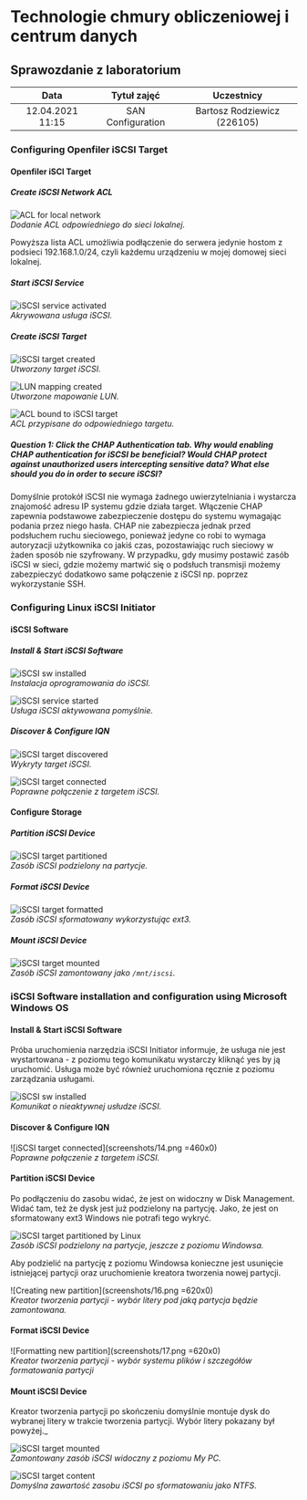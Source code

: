 # Technologie chmury obliczeniowej i centrum danych

## Sprawozdanie z laboratorium

Data | Tytuł zajęć | Uczestnicy
:-: | :-: | :-:
12.04.2021 11:15 | SAN Configuration | Bartosz Rodziewicz (226105)

### Configuring Openfiler iSCSI Target
#### Openfiler iSCI Target
##### Create iSCSI Network ACL
![ACL for local network](screenshots/01.png)  
_Dodanie ACL odpowiedniego do sieci lokalnej._

Powyższa lista ACL umożliwia podłączenie do serwera jedynie hostom z podsieci 192.168.1.0/24, czyli każdemu urządzeniu w mojej domowej sieci lokalnej.

##### Start iSCSI Service
![iSCSI service activated](screenshots/02.png)  
_Akrywowana usługa iSCSI._

<div class="page-break"></div>

##### Create iSCSI Target
![iSCSI target created](screenshots/03.png)  
_Utworzony target iSCSI._

![LUN mapping created](screenshots/04.png)  
_Utworzone mapowanie LUN._

![ACL bound to iSCSI target](screenshots/05.png)  
_ACL przypisane do odpowiedniego targetu._

##### Question 1: Click the CHAP Authentication tab. Why would enabling CHAP authentication for iSCSI be beneficial? Would CHAP protect against unauthorized users intercepting sensitive data? What else should you do in order to secure iSCSI?
Domyślnie protokół iSCSI nie wymaga żadnego uwierzytelniania i wystarcza znajomość adresu IP systemu gdzie działa target. Włączenie CHAP zapewnia podstawowe zabezpieczenie dostępu do systemu wymagając podania przez niego hasła. CHAP nie zabezpiecza jednak przed podsłuchem ruchu sieciowego, ponieważ jedyne co robi to wymaga autoryzacji użytkownika co jakiś czas, pozostawiając ruch sieciowy w żaden sposób nie szyfrowany. W przypadku, gdy musimy postawić zasób iSCSI w sieci, gdzie możemy martwić się o podsłuch transmisji możemy zabezpieczyć dodatkowo same połączenie z iSCSI np. poprzez wykorzystanie SSH.

<div class="page-break"></div>

### Configuring Linux iSCSI Initiator
#### iSCSI Software
##### Install & Start iSCSI Software
![iSCSI sw installed](screenshots/06.png)  
_Instalacja oprogramowania do iSCSI._

![iSCSI service started](screenshots/07.png)  
_Usługa iSCSI aktywowana pomyślnie._

##### Discover & Configure IQN
![iSCSI target discovered](screenshots/08.png)  
_Wykryty target iSCSI._

![iSCSI target connected](screenshots/09.png)  
_Poprawne połączenie z targetem iSCSI._

<div class="page-break"></div>

#### Configure Storage
##### Partition iSCSI Device
![iSCSI target partitioned](screenshots/10.png)  
_Zasób iSCSI podzielony na partycje._

##### Format iSCSI Device
![iSCSI target formatted](screenshots/11.png)  
_Zasób iSCSI sformatowany wykorzystując ext3._

##### Mount iSCSI Device
![iSCSI target mounted](screenshots/12.png)  
_Zasób iSCSI zamontowany jako `/mnt/iscsi`._

<div class="page-break"></div>

### iSCSI Software installation and configuration using Microsoft Windows OS
#### Install & Start iSCSI Software
Próba uruchomienia narzędzia iSCSI Initiator informuje, że usługa nie jest wystartowana - z poziomu tego komunikatu wystarczy kliknąć yes by ją uruchomić. Usługa może być również uruchomiona ręcznie z poziomu zarządzania usługami.

![iSCSI sw installed](screenshots/13.png)  
_Komunikat o nieaktywnej usłudze iSCSI._

#### Discover & Configure IQN
![iSCSI target connected](screenshots/14.png =460x0)  
_Poprawne połączenie z targetem iSCSI._

#### Partition iSCSI Device
Po podłączeniu do zasobu widać, że jest on widoczny w Disk Management. Widać tam, też że dysk jest już podzielony na partycję. Jako, że jest on sformatowany ext3 Windows nie potrafi tego wykryć.

![iSCSI target partitioned by Linux](screenshots/15.png)  
_Zasób iSCSI podzielony na partycje, jeszcze z poziomu Windowsa._

Aby podzielić na partycję z poziomu Windowsa konieczne jest usunięcie istniejącej partycji oraz uruchomienie kreatora tworzenia nowej partycji.

![Creating new partition](screenshots/16.png =620x0)  
_Kreator tworzenia partycji - wybór litery pod jaką partycja będzie zamontowana._

#### Format iSCSI Device
![Formatting new partition](screenshots/17.png =620x0)  
_Kreator tworzenia partycji - wybór systemu plików i szczegółów formatowania partycji_

#### Mount iSCSI Device
Kreator tworzenia partycji po skończeniu domyślnie montuje dysk do wybranej litery w trakcie tworzenia partycji. Wybór litery pokazany był powyżej._

![iSCSI target mounted](screenshots/18.png)  
_Zamontowany zasób iSCSI widoczny z poziomu My PC._

![iSCSI target content](screenshots/19.png)  
_Domyślna zawartość zasobu iSCSI po sformatowaniu jako NTFS._
